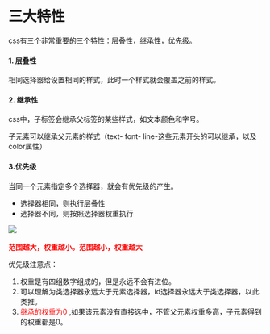 # **三大特性**

css有三个非常重要的三个特性：层叠性，继承性，优先级。

#### 1. 层叠性

相同选择器给设置相同的样式，此时一个样式就会覆盖之前的样式。

#### 2. 继承性

css中，子标签会继承父标签的某些样式，如文本颜色和字号。

子元素可以继承父元素的样式（text- font- line-这些元素开头的可以继承，以及color属性）

#### 3.优先级

当同一个元素指定多个选择器，就会有优先级的产生。

- 选择器相同，则执行层叠性
- 选择器不同，则按照选择器权重执行

![](..\..\0.笔记图片\选择器权重.png)

**<font color="red">范围越大，权重越小。范围越小，权重越大</font>**

优先级注意点：

1. 权重是有四组数字组成的，但是永远不会有进位。
2. 可以理解为类选择器永远大于元素选择器，id选择器永远大于类选择器，以此类推。
3. <font color="red">继承的权重为0</font> ,如果该元素没有直接选中，不管父元素权重多高，子元素得到的权重都是0。